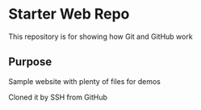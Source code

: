 # Starter Web Repo

This repository is for showing how Git and GitHub work

## Purpose

Sample website with plenty of files for demos

Cloned it by SSH from GitHub
